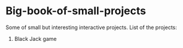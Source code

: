 # Big-book-of-small-projects

Some of small but interesting interactive projects. 
List of the projects:
  1. Black Jack game
